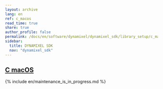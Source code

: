 ```yaml
---
layout: archive
lang: en
ref: c_macos
read_time: true
share: true
author_profile: false
permalink: /docs/en/software/dynamixel/dynamixel_sdk/library_setup/c_macos/
sidebar:
  title: DYNAMIXEL SDK
  nav: "dynamixel_sdk"
---
```


<style>body {counter-reset: h1 4 !important;}</style>
<div style="counter-reset: h2 2"></div>

<!--[dummy Header 1]>
  <h1 id="library-setup"><a href="#library-setup">Library Setup</a></h1>
<![end dummy Header 1]-->

## [C macOS](#c-macos)

{% include en/maintenance_is_in_progress.md %}


<!-- 

To whom concern editing the dummy file...

This is the dummy file. You can delete it, but do not delete the original file named exactly same as the dummny without "_dummy" at the end of file name. 

Rule 1: Do not use dummy file. Use the original file.

Rule 2: The dummy file's permalink has the original's address. The original file's permalink is original link plus dummy_dummy_dummy. Do not forget you have to turn the address back by erasing dummy_dummy_dummy at the original file.

-->
